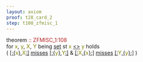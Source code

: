 ```yaml
---
layout: axiom
proof: t28_card_2
step: t108_zfmisc_1
---
```


<div class="mizar">
<div><span class="kw">theorem </span><a NAME="T108"><span class="comment"><font color="firebrick">:: ZFMISC_1:108</font></span><br/></a><div class="add"> for <font color="Olive" title="b1">x</font>, <font color="Olive" title="b2">y</font>, <font color="Olive" title="b3">X</font>, <font color="Olive" title="b4">Y</font> being    <a href="http://grid01.ciirc.cvut.cz/~mptp/7.13.01_4.181.1147/html/hidden.html#M1" title="HIDDEN:mode.1">set</a>   st <font color="Olive" title="b1">x</font> <a href="http://grid01.ciirc.cvut.cz/~mptp/7.13.01_4.181.1147/html/hidden.html#NR2" title="HIDDEN:NR.2">&lt;&gt;</a> <font color="Olive" title="b2">y</font> holds <br/>( <span class="p1"><a href="http://grid01.ciirc.cvut.cz/~mptp/7.13.01_4.181.1147/html/zfmisc_1.html#K2" title="ZFMISC_1:func.2">[:</a><span class="default"><span class="p2"><a href="http://grid01.ciirc.cvut.cz/~mptp/7.13.01_4.181.1147/html/tarski.html#K1" title="TARSKI:func.1">{</a><span class="default"><font color="Olive" title="b1">x</font></span><a href="http://grid01.ciirc.cvut.cz/~mptp/7.13.01_4.181.1147/html/tarski.html#K1" title="TARSKI:func.1">}</a></span>,<font color="Olive" title="b3">X</font></span><a href="http://grid01.ciirc.cvut.cz/~mptp/7.13.01_4.181.1147/html/zfmisc_1.html#K2" title="ZFMISC_1:func.2">:]</a></span> <a href="http://grid01.ciirc.cvut.cz/~mptp/7.13.01_4.181.1147/html/xboole_0.html#R1" title="XBOOLE_0:pred.1">misses</a> <span class="p1"><a href="http://grid01.ciirc.cvut.cz/~mptp/7.13.01_4.181.1147/html/zfmisc_1.html#K2" title="ZFMISC_1:func.2">[:</a><span class="default"><span class="p2"><a href="http://grid01.ciirc.cvut.cz/~mptp/7.13.01_4.181.1147/html/tarski.html#K1" title="TARSKI:func.1">{</a><span class="default"><font color="Olive" title="b2">y</font></span><a href="http://grid01.ciirc.cvut.cz/~mptp/7.13.01_4.181.1147/html/tarski.html#K1" title="TARSKI:func.1">}</a></span>,<font color="Olive" title="b4">Y</font></span><a href="http://grid01.ciirc.cvut.cz/~mptp/7.13.01_4.181.1147/html/zfmisc_1.html#K2" title="ZFMISC_1:func.2">:]</a></span> &amp; <span class="p1"><a href="http://grid01.ciirc.cvut.cz/~mptp/7.13.01_4.181.1147/html/zfmisc_1.html#K2" title="ZFMISC_1:func.2">[:</a><span class="default"><font color="Olive" title="b3">X</font>,<span class="p2"><a href="http://grid01.ciirc.cvut.cz/~mptp/7.13.01_4.181.1147/html/tarski.html#K1" title="TARSKI:func.1">{</a><span class="default"><font color="Olive" title="b1">x</font></span><a href="http://grid01.ciirc.cvut.cz/~mptp/7.13.01_4.181.1147/html/tarski.html#K1" title="TARSKI:func.1">}</a></span></span><a href="http://grid01.ciirc.cvut.cz/~mptp/7.13.01_4.181.1147/html/zfmisc_1.html#K2" title="ZFMISC_1:func.2">:]</a></span> <a href="http://grid01.ciirc.cvut.cz/~mptp/7.13.01_4.181.1147/html/xboole_0.html#R1" title="XBOOLE_0:pred.1">misses</a> <span class="p1"><a href="http://grid01.ciirc.cvut.cz/~mptp/7.13.01_4.181.1147/html/zfmisc_1.html#K2" title="ZFMISC_1:func.2">[:</a><span class="default"><font color="Olive" title="b4">Y</font>,<span class="p2"><a href="http://grid01.ciirc.cvut.cz/~mptp/7.13.01_4.181.1147/html/tarski.html#K1" title="TARSKI:func.1">{</a><span class="default"><font color="Olive" title="b2">y</font></span><a href="http://grid01.ciirc.cvut.cz/~mptp/7.13.01_4.181.1147/html/tarski.html#K1" title="TARSKI:func.1">}</a></span></span><a href="http://grid01.ciirc.cvut.cz/~mptp/7.13.01_4.181.1147/html/zfmisc_1.html#K2" title="ZFMISC_1:func.2">:]</a></span> )</div></div>
</div>

